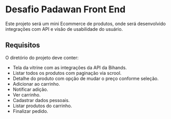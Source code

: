 # Desafio Padawan Front End

Este projeto será um mini Ecommerce de produtos, onde será desenvolvido integrações com API e visão de usabilidade do usuário.

## Requisitos

O diretório do projeto deve conter:

* Tela da vitrine com as integrações da API da Bihands.
* Listar todos os produtos com paginação via scrool.
* Detalhe do produto com opção de mudar o preço conforme seleção.
* Adicionar ao carrinho.
* Notificar adição.
* Ver carrinho.
* Cadastrar dados pessoais.
* Listar produtos do carrinho.
* Finalizar pedido.